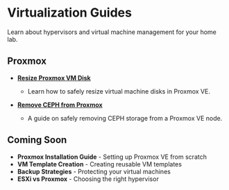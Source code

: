 # Virtualization Guides

Learn about hypervisors and virtual machine management for your home lab.

## Proxmox

* **[Resize Proxmox VM Disk](/home-lab/guides/virtualization/proxmox-disk-resize)**
    * Learn how to safely resize virtual machine disks in Proxmox VE.

* **[Remove CEPH from Proxmox](/home-lab/guides/virtualization/proxmox-ceph-removal)**
    * A guide on safely removing CEPH storage from a Proxmox VE node.

## Coming Soon

- **Proxmox Installation Guide** - Setting up Proxmox VE from scratch
- **VM Template Creation** - Creating reusable VM templates
- **Backup Strategies** - Protecting your virtual machines
- **ESXi vs Proxmox** - Choosing the right hypervisor
